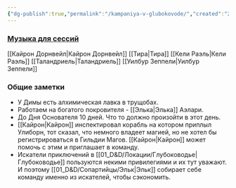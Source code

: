 ```yaml
---
{"dg-publish":true,"permalink":"/kampaniya-v-glubokovode/","created":"2025-06-29T22:48:59.203+03:00","updated":"2025-08-10T21:03:19.011+03:00"}
---
```



### [Музыка для сессий](https://app.syrinscape.com/4d5f1d11201744bbae501509f3a36e23/player/)


[[Кайрон Дорнвейл\|Кайрон Дорнвейл]]
[[Тира\|Тира]]
[[Кели Раэль\|Кели Раэль]]
[[Таландриель\|Таландриель]]
[[Уилбур Зеппели\|Уилбур Зеппели]]
### Общие заметки
- У Димы есть алхимическая лавка в трущобах.
- Работаем на богатого покровителя - [[Элька\|Элька]] Аэлари.
- До Дня Основателя 10 дней. Что то должно произойти в этот день.
- [[Кайрон\|Кайрон]] инспектировал корабль на котором приплыл Улиборн, тот сказал, что немного владеет магией, но не хотел бы регистрироваться в Гильдии Магов. [[Кайрон\|Кайрон]] может помочь с этим и приглашает в команду.
- Искатели приключений в [[01_D&D/Локации/Глубоководье\|Глубоководье]] пользуются некими привилегиями и их тут уважают. И поэтому [[01_D&D/Сопартийцы/Эльк\|Эльк]] собирает себе команду именно из искателей, чтобы сэкономить. 